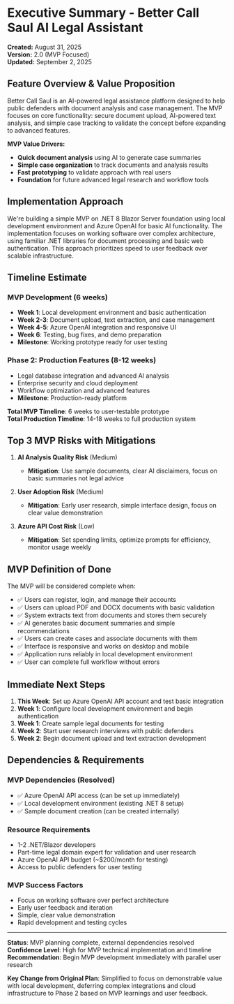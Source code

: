 # Executive Summary - Better Call Saul AI Legal Assistant

**Created:** August 31, 2025  
**Version:** 2.0 (MVP Focused)  
**Updated:** September 2, 2025

## Feature Overview & Value Proposition

Better Call Saul is an AI-powered legal assistance platform designed to help public defenders with document analysis and case management. The MVP focuses on core functionality: secure document upload, AI-powered text analysis, and simple case tracking to validate the concept before expanding to advanced features.

**MVP Value Drivers:**
- **Quick document analysis** using AI to generate case summaries
- **Simple case organization** to track documents and analysis results
- **Fast prototyping** to validate approach with real users
- **Foundation** for future advanced legal research and workflow tools

## Implementation Approach

We're building a simple MVP on .NET 8 Blazor Server foundation using local development environment and Azure OpenAI for basic AI functionality. The implementation focuses on working software over complex architecture, using familiar .NET libraries for document processing and basic web authentication. This approach prioritizes speed to user feedback over scalable infrastructure.

## Timeline Estimate

### MVP Development (6 weeks)
- **Week 1**: Local development environment and basic authentication
- **Week 2-3**: Document upload, text extraction, and case management
- **Week 4-5**: Azure OpenAI integration and responsive UI
- **Week 6**: Testing, bug fixes, and demo preparation
- **Milestone**: Working prototype ready for user testing

### Phase 2: Production Features (8-12 weeks)
- Legal database integration and advanced AI analysis
- Enterprise security and cloud deployment
- Workflow optimization and advanced features
- **Milestone**: Production-ready platform

**Total MVP Timeline**: 6 weeks to user-testable prototype  
**Total Production Timeline**: 14-18 weeks to full production system

## Top 3 MVP Risks with Mitigations

1. **AI Analysis Quality Risk** (Medium)
   - **Mitigation**: Use sample documents, clear AI disclaimers, focus on basic summaries not legal advice

2. **User Adoption Risk** (Medium)  
   - **Mitigation**: Early user research, simple interface design, focus on clear value demonstration

3. **Azure API Cost Risk** (Low)
   - **Mitigation**: Set spending limits, optimize prompts for efficiency, monitor usage weekly

## MVP Definition of Done

The MVP will be considered complete when:
- ✅ Users can register, login, and manage their accounts
- ✅ Users can upload PDF and DOCX documents with basic validation
- ✅ System extracts text from documents and stores them securely
- ✅ AI generates basic document summaries and simple recommendations
- ✅ Users can create cases and associate documents with them
- ✅ Interface is responsive and works on desktop and mobile
- ✅ Application runs reliably in local development environment
- ✅ User can complete full workflow without errors

## Immediate Next Steps

1. **This Week**: Set up Azure OpenAI API account and test basic integration
2. **Week 1**: Configure local development environment and begin authentication
3. **Week 1**: Create sample legal documents for testing
4. **Week 2**: Start user research interviews with public defenders
5. **Week 2**: Begin document upload and text extraction development

## Dependencies & Requirements

### MVP Dependencies (Resolved)
- ✅ Azure OpenAI API access (can be set up immediately)
- ✅ Local development environment (existing .NET 8 setup)
- ✅ Sample document creation (can be created internally)

### Resource Requirements
- 1-2 .NET/Blazor developers
- Part-time legal domain expert for validation and user research
- Azure OpenAI API budget (~$200/month for testing)
- Access to public defenders for user testing

### MVP Success Factors
- Focus on working software over perfect architecture
- Early user feedback and iteration
- Simple, clear value demonstration
- Rapid development and testing cycles

---

**Status**: MVP planning complete, external dependencies resolved  
**Confidence Level**: High for MVP technical implementation and timeline  
**Recommendation**: Begin MVP development immediately with parallel user research

**Key Change from Original Plan**: Simplified to focus on demonstrable value with local development, deferring complex integrations and cloud infrastructure to Phase 2 based on MVP learnings and user feedback.